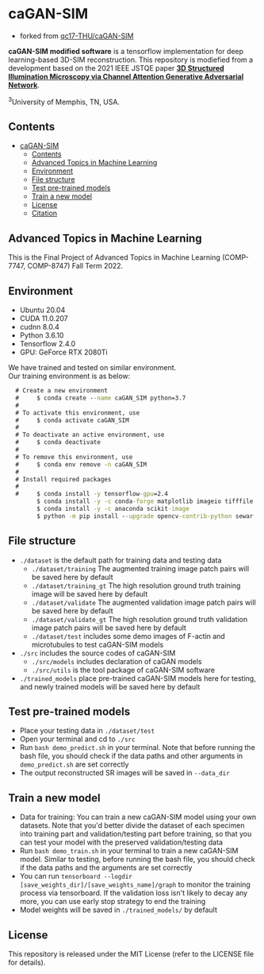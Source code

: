 # caGAN-SIM

- forked from [qc17-THU/caGAN-SIM](https://github.com/qc17-THU/caGAN-SIM)

**caGAN-SIM modified software** is a tensorflow implementation for deep learning-based 3D-SIM reconstruction. This repository is modiefied from a development based on the 2021 IEEE JSTQE paper [**3D Structured Illumination Microscopy via Channel Attention Generative Adversarial Network**](https://doi.org/10.1109/JSTQE.2021.3060762).<br>

<sup>3</sup>University of Memphis, TN, USA.<br>

## Contents

- [caGAN-SIM](#cagan-sim)
  - [Contents](#contents)
  - [Advanced Topics in Machine Learning](#advanced-topics-in-machine-learning)
  - [Environment](#environment)
  - [File structure](#file-structure)
  - [Test pre-trained models](#test-pre-trained-models)
  - [Train a new model](#train-a-new-model)
  - [License](#license)
  - [Citation](#citation)

## Advanced Topics in Machine Learning  

This is the Final Project of Advanced Topics in Machine Learning (COMP-7747, COMP-8747) Fall Term 2022.

## Environment

- Ubuntu 20.04
- CUDA 11.0.207
- cudnn 8.0.4
- Python 3.6.10
- Tensorflow 2.4.0
- GPU: GeForce RTX 2080Ti

We have trained and tested on similar environment.  
Our training environment is as below:  

```cmd
  # Create a new environment
  #     $ conda create --name caGAN_SIM python=3.7
  #
  # To activate this environment, use
  #     $ conda activate caGAN_SIM
  #
  # To deactivate an active environment, use
  #     $ conda deactivate
  #
  # To remove this environment, use
  #     $ conda env remove -n caGAN_SIM
  # 
  # Install required packages 
  # 
  #     $ conda install -y tensorflow-gpu=2.4
        $ conda install -y -c conda-forge matplotlib imageio tifffile
        $ conda install -y -c anaconda scikit-image
        $ python -m pip install --upgrade opencv-contrib-python sewar
```

## File structure

- `./dataset` is the default path for training data and testing data
  - `./dataset/training` The augmented training image patch pairs will be saved here by default
  - `./dataset/training_gt` The high resolution ground truth training image will be saved here by default
  - `./dataset/validate` The augmented validation image patch pairs will be saved here by default
  - `./dataset/validate_gt` The high resolution ground truth validation image patch pairs will be saved here by default
  - `./dataset/test` includes some demo images of F-actin and microtubules to test caGAN-SIM models
- `./src` includes the source codes of caGAN-SIM
  - `./src/models` includes declaration of caGAN models
  - `./src/utils` is the tool package of caGAN-SIM software
- `./trained_models` place pre-trained caGAN-SIM models here for testing, and newly trained models will be saved here by default

## Test pre-trained models

- Place your testing data in `./dataset/test`
- Open your terminal and cd to `./src`
- Run `bash demo_predict.sh` in your terminal. Note that before running the bash file, you should check if the data paths and other arguments in `demo_predict.sh` are set correctly
- The output reconstructed SR images will be saved in `--data_dir`

## Train a new model

- Data for training: You can train a new caGAN-SIM model using your own datasets. Note that you'd better divide the dataset of each specimen into training part and validation/testing part before training, so that you can test your model with the preserved validation/testing data
- Run `bash demo_train.sh` in your terminal to train a new caGAN-SIM model. Similar to testing, before running the bash file, you should check if the data paths and the arguments are set correctly
- You can run `tensorboard --logdir [save_weights_dir]/[save_weights_name]/graph` to monitor the training process via tensorboard. If the validation loss isn't likely to decay any more, you can use early stop strategy to end the training
- Model weights will be saved in `./trained_models/` by default

## License

This repository is released under the MIT License (refer to the LICENSE file for details).

